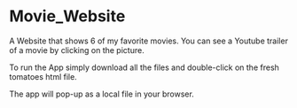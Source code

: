 # Movie_Website

A Website that shows 6 of my favorite movies. You can see a Youtube trailer of a movie by clicking on the picture.

To run the App simply download all the files and double-click on the fresh tomatoes html file. 

The app will pop-up as a local file in your browser.
